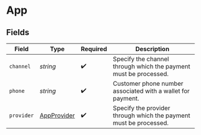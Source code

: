 # App


## Fields

| Field                                                             | Type                                                              | Required                                                          | Description                                                       |
| ----------------------------------------------------------------- | ----------------------------------------------------------------- | ----------------------------------------------------------------- | ----------------------------------------------------------------- |
| `channel`                                                         | *string*                                                          | :heavy_check_mark:                                                | Specify the channel through which the payment must be processed.  |
| `phone`                                                           | *string*                                                          | :heavy_check_mark:                                                | Customer phone number associated with a wallet for payment.       |
| `provider`                                                        | [AppProvider](../../models/shared/appprovider.md)                 | :heavy_check_mark:                                                | Specify the provider through which the payment must be processed. |